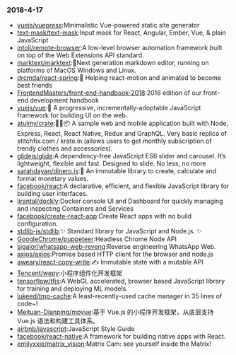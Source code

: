 ### 2018-4-17 
* [vuejs/vuepress](https://github.com//vuejs/vuepress):Minimalistic Vue-powered static site generator 
* [text-mask/text-mask](https://github.com//text-mask/text-mask):Input mask for React, Angular, Ember, Vue, & plain JavaScript 
* [intoli/remote-browser](https://github.com//intoli/remote-browser):A low-level browser automation framework built on top of the Web Extensions API standard. 
* [marktext/marktext](https://github.com//marktext/marktext):📝Next generation markdown editor, running on platforms of MacOS Windows and Linux. 
* [drcmda/react-spring](https://github.com//drcmda/react-spring):🙌 Helping react-motion and animated to become best friends 
* [FrontendMasters/front-end-handbook-2018](https://github.com//FrontendMasters/front-end-handbook-2018):2018 edition of our front-end development handbook 
* [vuejs/vue](https://github.com//vuejs/vue):🖖 A progressive, incrementally-adoptable JavaScript framework for building UI on the web. 
* [atulmy/crate](https://github.com//atulmy/crate):👕👖📦 A sample web and mobile application built with Node, Express, React, React Native, Redux and GraphQL. Very basic replica of stitchfix.com / krate.in (allows users to get monthly subscription of trendy clothes and accessories). 
* [glidejs/glide](https://github.com//glidejs/glide):A dependency-free JavaScript ES6 slider and carousel. It’s lightweight, flexible and fast. Designed to slide. No less, no more 
* [sarahdayan/dinero.js](https://github.com//sarahdayan/dinero.js):💸 An immutable library to create, calculate and format monetary values. 
* [facebook/react](https://github.com//facebook/react):A declarative, efficient, and flexible JavaScript library for building user interfaces. 
* [lirantal/dockly](https://github.com//lirantal/dockly):Docker console UI and Dashboard for quickly managing and inspecting Containers and Services 
* [facebook/create-react-app](https://github.com//facebook/create-react-app):Create React apps with no build configuration. 
* [stdlib-js/stdlib](https://github.com//stdlib-js/stdlib):✨ Standard library for JavaScript and Node.js. ✨ 
* [GoogleChrome/puppeteer](https://github.com//GoogleChrome/puppeteer):Headless Chrome Node API 
* [sigalor/whatsapp-web-reveng](https://github.com//sigalor/whatsapp-web-reveng):Reverse engineering WhatsApp Web. 
* [axios/axios](https://github.com//axios/axios):Promise based HTTP client for the browser and node.js 
* [aweary/react-copy-write](https://github.com//aweary/react-copy-write):✍️ Immutable state with a mutable API 
* [Tencent/wepy](https://github.com//Tencent/wepy):小程序组件化开发框架 
* [tensorflow/tfjs](https://github.com//tensorflow/tfjs):A WebGL accelerated, browser based JavaScript library for training and deploying ML models. 
* [lukeed/tmp-cache](https://github.com//lukeed/tmp-cache):A least-recently-used cache manager in 35 lines of code~! 
* [Meituan-Dianping/mpvue](https://github.com//Meituan-Dianping/mpvue):基于 Vue.js 的小程序开发框架，从底层支持 Vue.js 语法和构建工具体系。 
* [airbnb/javascript](https://github.com//airbnb/javascript):JavaScript Style Guide 
* [facebook/react-native](https://github.com//facebook/react-native):A framework for building native apps with React. 
* [emilyxxie/matrix_vision](https://github.com//emilyxxie/matrix_vision):Matrix Cam: see yourself inside the Matrix! 
